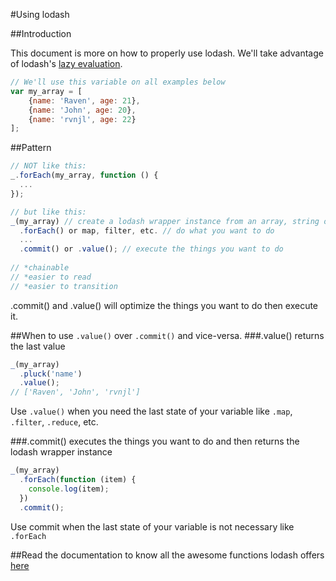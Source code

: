 #Using lodash

##Introduction

This document is more on how to properly use lodash. We'll take advantage of lodash's [lazy evaluation](http://filimanjaro.com/blog/2014/introducing-lazy-evaluation/).

```javascript
// We'll use this variable on all examples below
var my_array = [
	{name: 'Raven', age: 21},
	{name: 'John', age: 20},
	{name: 'rvnjl', age: 22}
];
```

##Pattern
```javascript
// NOT like this:
_.forEach(my_array, function () {
  ...
});

// but like this:
_(my_array) // create a lodash wrapper instance from an array, string or object
  .forEach() or map, filter, etc. // do what you want to do
  ...
  .commit() or .value(); // execute the things you want to do
  
// *chainable
// *easier to read
// *easier to transition
```
.commit() and .value() will optimize the things you want to do then execute it.

##When to use `.value()` over `.commit()` and vice-versa.
###.value()
returns the last value
```javascript
_(my_array)
  .pluck('name')
  .value();
// ['Raven', 'John', 'rvnjl']
```
Use `.value()` when you need the last state of your variable like `.map`, `.filter`, `.reduce`, etc.

###.commit()
executes the things you want to do and then returns the lodash wrapper instance
```javascript
_(my_array)
  .forEach(function (item) {
    console.log(item);
  })
  .commit();
```
Use commit when the last state of your variable is not necessary like `.forEach`

##Read the documentation to know all the awesome functions lodash offers [here](https://lodash.com/docs)
